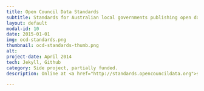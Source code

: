 ```yaml
---
title: Open Council Data Standards
subtitle: Standards for Australian local governments publishing open data.
layout: default
modal-id: 10
date: 2015-01-01
img: ocd-standards.png
thumbnail: ocd-standards-thumb.png
alt: 
project-date: April 2014
tech: Jekyll, Github
category: Side project, partially funded.
description: Online at <a href="http://standards.opencouncildata.org">standards.opencouncildata.org</a>.

---
```

